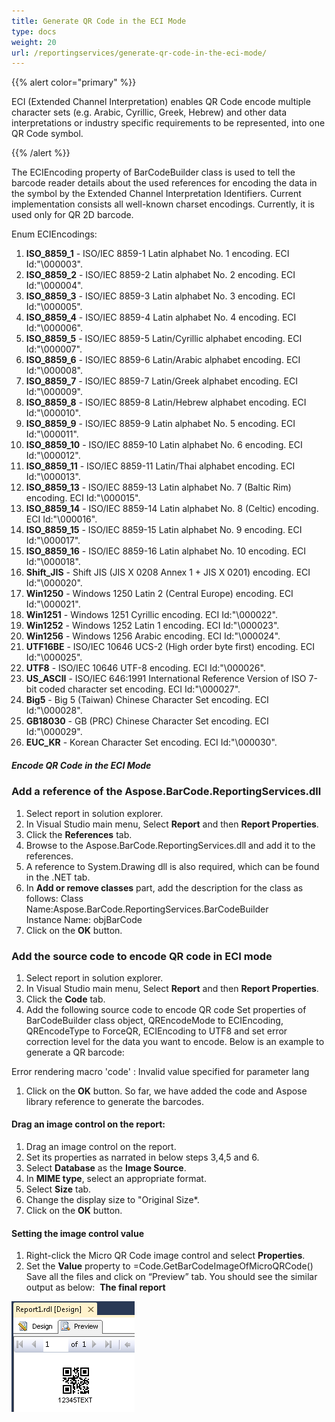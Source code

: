 ```yaml
---
title: Generate QR Code in the ECI Mode
type: docs
weight: 20
url: /reportingservices/generate-qr-code-in-the-eci-mode/
---
```


{{% alert color="primary" %}} 

ECI (Extended Channel Interpretation) enables QR Code encode multiple character sets (e.g. Arabic, Cyrillic, Greek, Hebrew) and other data interpretations or industry specific requirements to be represented, into one QR Code symbol.

{{% /alert %}} 

The ECIEncoding property of BarCodeBuilder class is used to tell the barcode reader details about the used references for encoding the data in the symbol by the Extended Channel Interpretation Identifiers. Current implementation consists all well-known charset encodings. Currently, it is used only for QR 2D barcode.

Enum ECIEncodings:

1. **ISO_8859_1** - ISO/IEC 8859-1 Latin alphabet No. 1 encoding. ECI Id:"\000003".
1. **ISO_8859_2** - ISO/IEC 8859-2 Latin alphabet No. 2 encoding. ECI Id:"\000004".
1. **ISO_8859_3** - ISO/IEC 8859-3 Latin alphabet No. 3 encoding. ECI Id:"\000005".
1. **ISO_8859_4** - ISO/IEC 8859-4 Latin alphabet No. 4 encoding. ECI Id:"\000006".
1. **ISO_8859_5** - ISO/IEC 8859-5 Latin/Cyrillic alphabet encoding. ECI Id:"\000007".
1. **ISO_8859_6** - ISO/IEC 8859-6 Latin/Arabic alphabet encoding. ECI Id:"\000008".
1. **ISO_8859_7** - ISO/IEC 8859-7 Latin/Greek alphabet encoding. ECI Id:"\000009".
1. **ISO_8859_8** - ISO/IEC 8859-8 Latin/Hebrew alphabet encoding. ECI Id:"\000010".
1. **ISO_8859_9** - ISO/IEC 8859-9 Latin alphabet No. 5 encoding. ECI Id:"\000011".
1. **ISO_8859_10** - ISO/IEC 8859-10 Latin alphabet No. 6 encoding. ECI Id:"\000012".
1. **ISO_8859_11** - ISO/IEC 8859-11 Latin/Thai alphabet encoding. ECI Id:"\000013".
1. **ISO_8859_13** - ISO/IEC 8859-13 Latin alphabet No. 7 (Baltic Rim) encoding. ECI Id:"\000015".
1. **ISO_8859_14** - ISO/IEC 8859-14 Latin alphabet No. 8 (Celtic) encoding. ECI Id:"\000016".
1. **ISO_8859_15** - ISO/IEC 8859-15 Latin alphabet No. 9 encoding. ECI Id:"\000017".
1. **ISO_8859_16** - ISO/IEC 8859-16 Latin alphabet No. 10 encoding. ECI Id:"\000018".
1. **Shift_JIS** - Shift JIS (JIS X 0208 Annex 1 + JIS X 0201) encoding. ECI Id:"\000020".
1. **Win1250** - Windows 1250 Latin 2 (Central Europe) encoding. ECI Id:"\000021".
1. **Win1251** - Windows 1251 Cyrillic encoding. ECI Id:"\000022".
1. **Win1252** - Windows 1252 Latin 1 encoding. ECI Id:"\000023".
1. **Win1256** - Windows 1256 Arabic encoding. ECI Id:"\000024".
1. **UTF16BE** - ISO/IEC 10646 UCS-2 (High order byte first) encoding. ECI Id:"\000025".
1. **UTF8** - ISO/IEC 10646 UTF-8 encoding. ECI Id:"\000026".
1. **US_ASCII** - ISO/IEC 646:1991 International Reference Version of ISO 7-bit coded character set encoding. ECI Id:"\000027".
1. **Big5** - Big 5 (Taiwan) Chinese Character Set encoding. ECI Id:"\000028".
1. **GB18030** - GB (PRC) Chinese Character Set encoding. ECI Id:"\000029".
1. **EUC_KR** - Korean Character Set encoding. ECI Id:"\000030".
##### **Encode QR Code in the ECI Mode**
### **Add a reference of the Aspose.BarCode.ReportingServices.dll**
1. Select report in solution explorer.
1. In Visual Studio main menu, Select **Report** and then **Report Properties**.
1. Click the **References** tab.
1. Browse to the Aspose.BarCode.ReportingServices.dll and add it to the references.
1. A reference to System.Drawing dll is also required, which can be found in the .NET tab.
1. In **Add or remove classes** part, add the description for the class as follows:
   Class Name:Aspose.BarCode.ReportingServices.BarCodeBuilder Instance Name: objBarCode
1. Click on the **OK** button.
### **Add the source code to encode QR code in ECI mode**
1. Select report in solution explorer.
1. In Visual Studio main menu, Select **Report** and then **Report Properties**.
1. Click the **Code** tab.
1. Add the following source code to encode QR code
   Set properties of BarCodeBuilder class object, QREncodeMode to ECIEncoding, QREncodeType to ForceQR, ECIEncoding to UTF8 and set error correction level for the data you want to encode. Below is an example to generate a QR barcode: 

Error rendering macro 'code' : Invalid value specified for parameter lang

1. Click on the **OK** button.
   So far, we have added the code and Aspose library reference to generate the barcodes.
#### **Drag an image control on the report:**
1. Drag an image control on the report.
1. Set its properties as narrated in below steps 3,4,5 and 6.
1. Select **Database** as the **Image Source**.
1. In **MIME type**, select an appropriate format.
1. Select **Size** tab.
1. Change the display size to "Original Size*.
1. Click on the **OK** button.
#### **Setting the image control value**
1. Right-click the Micro QR Code image control and select **Properties**.
1. Set the **Value** property to =Code.GetBarCodeImageOfMicroQRCode()
   Save all the files and click on “Preview” tab. You should see the similar output as below: 
   **The final report** 

![todo:image_alt_text](generate-qr-code-in-the-eci-mode_1.png)
